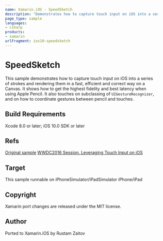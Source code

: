 ```yaml
---
name: Xamarin.iOS - SpeedSketch
description: "Demonstrates how to capture touch input on iOS into a series of strokes and rendering them in a fast, efficient and correct way #ios10"
page_type: sample
languages:
- csharp
products:
- xamarin
urlFragment: ios10-speedsketch
---
```

# SpeedSketch

This sample demonstrates how to capture touch input on iOS into a series of strokes and rendering them in a fast, efficient and correct way on a Canvas. It shows how to get the highest fidelity and best latency when using Apple Pencil. It also touches on subclassing of `UIGestureRecognizer`, and on how to coordinate gestures between pencil and touches.

## Build Requirements

Xcode 8.0 or later; iOS 10.0 SDK or later

## Refs
[Original sample](https://developer.apple.com/library/prerelease/content/samplecode/SpeedSketch/Introduction/Intro.html#//apple_ref/doc/uid/TP40017333)
[WWDC2016 Session. Leveraging Touch Input on iOS ](https://developer.apple.com/videos/play/wwdc2016/220/)

## Target
This sample runnable on iPhoneSimulator/iPadSimulator iPhone/iPad

## Copyright

Xamarin port changes are released under the MIT license.

## Author

Ported to Xamarin.iOS by Rustam Zaitov
